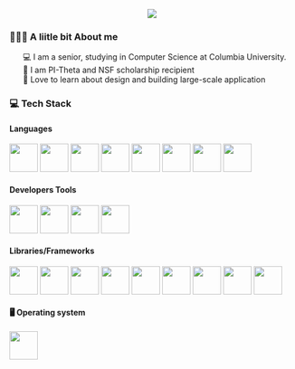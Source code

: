 
<p align="center">
  <img src="https://capsule-render.vercel.app/api?text=Hi%20There👋%I%20am%20Sumya👸&fontSize=40&animation=fadeIn&type=waving&color=gradient&height=100" />
</p>
<!-- - 🌱 I’m currently learning ...
- 👯 I’m looking to collaborate on ...
- 🤔 I’m looking for help with ...
- 💬 Ask me about ...
- 📫 How to reach me: ...
- 😄 Pronouns: ...
- ⚡ Fun fact: ...
-->
<div>
  <h3>  👨🏻‍💻 A liitle bit About me</h3>
  <ul>
     💻 I am a senior, studying in Computer Science at Columbia University.<br>
     🌟 I am PI-Theta and NSF scholarship recipient<br>
     🤖 Love to learn about design and building large-scale application<br>
  </ul>
  <h3> 💻 Tech Stack</h3>
  <h4>Languages</h4>
<img src = "https://raw.githubusercontent.com/marwin1991/profile-technology-icons/refs/heads/main/icons/python.png" width="50" height="50">
<img src = "https://raw.githubusercontent.com/marwin1991/profile-technology-icons/refs/heads/main/icons/c.png" width="50" height="50">
<img src = "https://raw.githubusercontent.com/marwin1991/profile-technology-icons/refs/heads/main/icons/c++.png" width="50" height="50">
<img src = "https://raw.githubusercontent.com/marwin1991/profile-technology-icons/refs/heads/main/icons/go.png" width="50" height="50">
<img src = "https://raw.githubusercontent.com/marwin1991/profile-technology-icons/refs/heads/main/icons/java.png" width="50" height="50">
<img src = "https://raw.githubusercontent.com/marwin1991/profile-technology-icons/refs/heads/main/icons/html.png" width="50" height="50">
<img src = "https://raw.githubusercontent.com/marwin1991/profile-technology-icons/refs/heads/main/icons/javascript.png" width="50" height="50">
  <img src="https://raw.githubusercontent.com/marwin1991/profile-technology-icons/refs/heads/main/icons/bash.png" width="50" height="50">
<h4>Developers Tools</h4>
<img src="https://raw.githubusercontent.com/marwin1991/profile-technology-icons/refs/heads/main/icons/visual_studio_code.png" width="50" height="50">
<img src="https://raw.githubusercontent.com/marwin1991/profile-technology-icons/refs/heads/main/icons/postman.png" width="50" height="50">
<img src="https://raw.githubusercontent.com/marwin1991/profile-technology-icons/refs/heads/main/icons/vim.png" width="50" height="50">
<img src="https://raw.githubusercontent.com/marwin1991/profile-technology-icons/refs/heads/main/icons/git.png" width="50" height="50">
  <h4>Libraries/Frameworks</h4>
  <img src="https://raw.githubusercontent.com/marwin1991/profile-technology-icons/refs/heads/main/icons/aws.png" width="50" height="50">
<img src="https://raw.githubusercontent.com/marwin1991/profile-technology-icons/refs/heads/main/icons/gcp.png" width="50" height="50">
<img src="https://raw.githubusercontent.com/marwin1991/profile-technology-icons/refs/heads/main/icons/react.png" width="50" height="50">
<img src="https://raw.githubusercontent.com/marwin1991/profile-technology-icons/refs/heads/main/icons/flask.png" width="50" height="50">
<img src="https://raw.githubusercontent.com/marwin1991/profile-technology-icons/refs/heads/main/icons/spring_boot.png" width="50" height="50">
<img src="https://raw.githubusercontent.com/marwin1991/profile-technology-icons/refs/heads/main/icons/postgresql.png" width="50" height="50">
<img src="https://raw.githubusercontent.com/marwin1991/profile-technology-icons/refs/heads/main/icons/docker.png" width="50" height="50">
<img src="https://raw.githubusercontent.com/marwin1991/profile-technology-icons/refs/heads/main/icons/swagger.png" width="50" height="50">
  <img src="https://raw.githubusercontent.com/marwin1991/profile-technology-icons/refs/heads/main/icons/bootstrap.png" width="50" height="50">
<h4>🖥️ Operating system</h4>
<img src="https://raw.githubusercontent.com/marwin1991/profile-technology-icons/refs/heads/main/icons/linux.png" width="50" height="50">
 </div>

